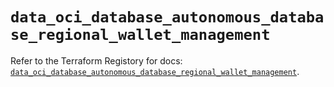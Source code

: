 # `data_oci_database_autonomous_database_regional_wallet_management`

Refer to the Terraform Registory for docs: [`data_oci_database_autonomous_database_regional_wallet_management`](https://registry.terraform.io/providers/oracle/oci/6.18.0/docs/data-sources/database_autonomous_database_regional_wallet_management).

